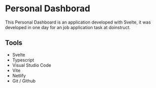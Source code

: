 # Personal Dashborad

This Personal Dashboard is an application developed with Svelte, it was developed in one day for an job application task at doinstruct.

## Tools
- Svelte
- Typescript
- Visual Studio Code
- Vite
- Netlify
- Git / Github

